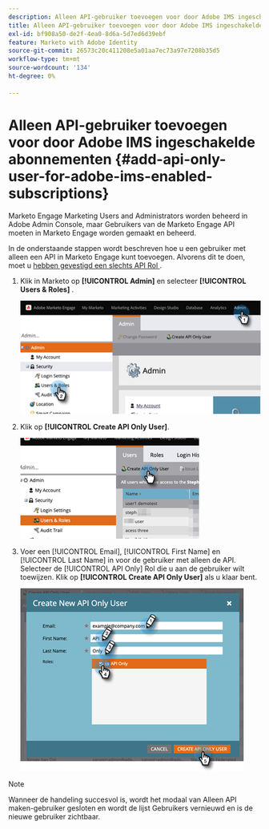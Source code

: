 ```yaml
---
description: Alleen API-gebruiker toevoegen voor door Adobe IMS ingeschakelde abonnementen - Marketo Docs - Productdocumentatie
title: Alleen API-gebruiker toevoegen voor door Adobe IMS ingeschakelde abonnementen
exl-id: bf908a50-de2f-4ea0-8d6a-5d7ed6d39ebf
feature: Marketo with Adobe Identity
source-git-commit: 26573c20c411208e5a01aa7ec73a97e7208b35d5
workflow-type: tm+mt
source-wordcount: '134'
ht-degree: 0%

---
```


# Alleen API-gebruiker toevoegen voor door Adobe IMS ingeschakelde abonnementen {#add-api-only-user-for-adobe-ims-enabled-subscriptions}

Marketo Engage Marketing Users and Administrators worden beheerd in Adobe Admin Console, maar Gebruikers van de Marketo Engage API moeten in Marketo Engage worden gemaakt en beheerd.

In de onderstaande stappen wordt beschreven hoe u een gebruiker met alleen een API in Marketo Engage kunt toevoegen. Alvorens dit te doen, moet u [ hebben gevestigd een slechts API Rol ](/help/marketo/product-docs/administration/users-and-roles/create-an-api-only-user-role.md).

1. Klik in Marketo op **[!UICONTROL Admin]** en selecteer **[!UICONTROL Users & Roles]** .

   ![](assets/add-api-only-user-for-adobe-ims-1.png)

1. Klik op **[!UICONTROL Create API Only User]**.

   ![](assets/add-api-only-user-for-adobe-ims-2.png)

1. Voer een [!UICONTROL Email], [!UICONTROL First Name] en [!UICONTROL Last Name] in voor de gebruiker met alleen de API. Selecteer de [!UICONTROL API Only] Rol die u aan de gebruiker wilt toewijzen. Klik op **[!UICONTROL Create API Only User]** als u klaar bent.

   ![](assets/add-api-only-user-for-adobe-ims-3.png)

>[!NOTE]
>
>Wanneer de handeling succesvol is, wordt het modaal van Alleen API maken-gebruiker gesloten en wordt de lijst Gebruikers vernieuwd en is de nieuwe gebruiker zichtbaar.
